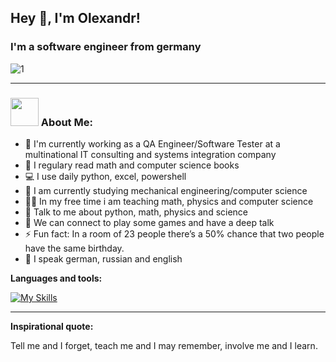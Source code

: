 ## Hey 👋, I'm Olexandr! 
### I'm a software engineer from germany 
![1](https://user-images.githubusercontent.com/92121260/178972378-8d121a3f-08e6-435a-8d24-a3c2e73d7171.gif)
<hr style="border-width:1px;">

### <img src="https://github.com/TheDudeThatCode/TheDudeThatCode/blob/master/Assets/Developer.gif" width="45" /> About Me:

- 🏦 I'm currently working as a QA Engineer/Software Tester at a multinational IT consulting and systems integration company 
- 📝 I regulary read math and computer science books
- 💻 I use daily python, excel, powershell
- 📖 I am currently studying mechanical engineering/computer science
- 👨‍🎓 In my free time i am teaching math, physics and computer science
- 💬 Talk to me about python, math, physics and science
- 👯 We can connect to play some games and have a deep talk
- ⚡ Fun fact: In a room of 23 people there’s a 50% chance that two people have the same birthday.
- 🧑‍ I speak german, russian and english

**Languages and tools:**  

[![My Skills](https://skills.thijs.gg/icons?i=html,css,js,py,mysql)](https://skills.thijs.gg)

<hr style="border-width:1px;">

**Inspirational quote:**  

Tell me and I forget, teach me and I may remember, involve me and I learn.
